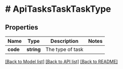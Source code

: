 # # ApiTasksTaskTaskType

## Properties

Name | Type | Description | Notes
------------ | ------------- | ------------- | -------------
**code** | **string** | The type of task |

[[Back to Model list]](../../README.md#models) [[Back to API list]](../../README.md#endpoints) [[Back to README]](../../README.md)
